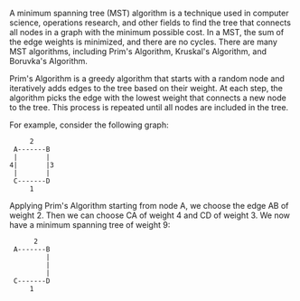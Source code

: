 

A minimum spanning tree (MST) algorithm is a technique used in computer science, operations research, and other fields to find the tree that connects all nodes in a graph with the minimum possible cost. In a MST, the sum of the edge weights is minimized, and there are no cycles. There are many MST algorithms, including Prim's Algorithm, Kruskal's Algorithm, and Boruvka's Algorithm. 

Prim's Algorithm is a greedy algorithm that starts with a random node and iteratively adds edges to the tree based on their weight. At each step, the algorithm picks the edge with the lowest weight that connects a new node to the tree. This process is repeated until all nodes are included in the tree. 

For example, consider the following graph:

```
     2
 A-------B
 |       |
4|       |3 
 |       |
 C-------D
     1
```

Applying Prim's Algorithm starting from node A, we choose the edge AB of weight 2. Then we can choose CA of weight 4 and CD of weight 3. We now have a minimum spanning tree of weight 9:

```
      2
 A-------B
         |
         |
         |
 C-------D
     1
```